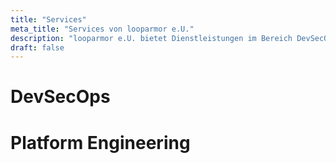 ```yaml
---
title: "Services"
meta_title: "Services von looparmor e.U."
description: "looparmor e.U. bietet Dienstleistungen im Bereich DevSecOps und Platform Engineering mit dem Fokus, stabile Softwareversionen schnell, häufig und zuverlässig zu liefern."
draft: false
---
```


# DevSecOps

# Platform Engineering